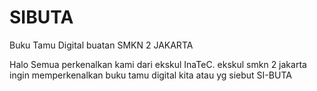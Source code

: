 # SIBUTA
Buku Tamu Digital buatan SMKN 2 JAKARTA

Halo Semua perkenalkan kami dari ekskul InaTeC. ekskul smkn 2 jakarta ingin memperkenalkan buku tamu digital kita atau yg siebut SI-BUTA
